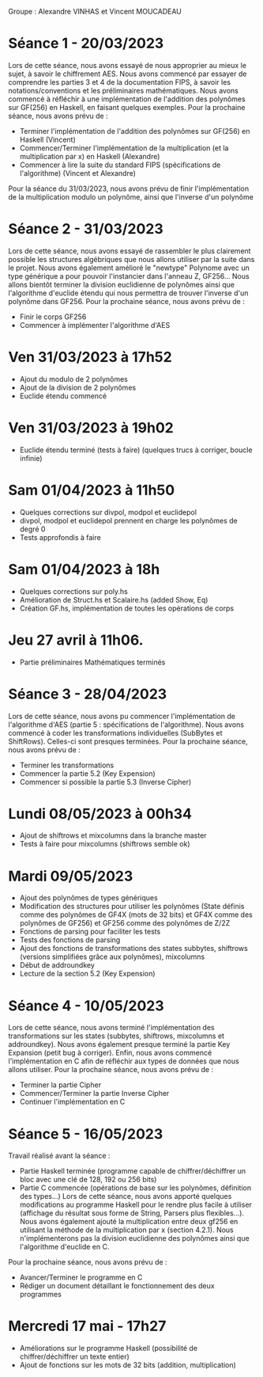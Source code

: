 
Groupe : Alexandre VINHAS et Vincent MOUCADEAU

# Séance 1 - 20/03/2023

Lors de cette séance, nous avons essayé de nous approprier au mieux le sujet, à savoir le chiffrement AES. Nous avons commencé par essayer de comprendre les parties 3 et 4 de la documentation FIPS, à savoir les notations/conventions et les préliminaires mathématiques. Nous avons commencé à réfléchir à une implémentation de l'addition des polynômes sur GF(256) en Haskell, en faisant quelques exemples.
Pour la prochaine séance, nous avons prévu de :
- Terminer l'implémentation de l'addition des polynômes sur GF(256) en Haskell (Vincent)
- Commencer/Terminer l'implémentation de la multiplication (et la multiplication par x) en Haskell (Alexandre)
- Commencer à lire la suite du standard FIPS (spécifications de l'algorithme) (Vincent et Alexandre)

Pour la séance du 31/03/2023, nous avons prévu de finir l'implémentation de la multiplication modulo un polynôme, ainsi que l'inverse d'un polynôme

# Séance 2 - 31/03/2023

Lors de cette séance, nous avons essayé de rassembler le plus clairement possible les structures algébriques que nous allons utiliser par la suite dans le projet. Nous avons également amélioré le "newtype" Polynome avec un type générique a pour pouvoir l'instancier dans l'anneau Z, GF256...
Nous allons bientôt terminer la division euclidienne de polynômes ainsi que l'algorithme d'euclide étendu qui nous permettra de trouver l'inverse d'un polynôme dans GF256.
Pour la prochaine séance, nous avons prévu de :
- Finir le corps GF256
- Commencer à implémenter l'algorithme d'AES

# Ven 31/03/2023 à 17h52 
- Ajout du modulo de 2 polynômes
- Ajout de la division de 2 polynômes
- Euclide étendu commencé

# Ven 31/03/2023 à 19h02
- Euclide étendu terminé (tests à faire) (quelques trucs à corriger, boucle infinie)

# Sam 01/04/2023 à 11h50
- Quelques corrections sur divpol, modpol et euclidepol
- divpol, modpol et euclidepol prennent en charge les polynômes de degré 0
- Tests approfondis à faire

# Sam 01/04/2023 à 18h
- Quelques corrections sur poly.hs
- Amélioration de Struct.hs et Scalaire.hs (added Show, Eq)
- Création GF.hs, implémentation de toutes les opérations de corps

# Jeu 27 avril à 11h06.
- Partie préliminaires Mathématiques terminés

# Séance 3 - 28/04/2023
Lors de cette séance, nous avons pu commencer l'implémentation de l'algorithme d'AES (partie 5 : spécifications de l'algorithme). Nous avons commencé à coder les transformations individuelles (SubBytes et ShiftRows). Celles-ci sont presques terminées.
Pour la prochaine séance, nous avons prévu de :
- Terminer les transformations
- Commencer la partie 5.2 (Key Expension)
- Commencer si possible la partie 5.3 (Inverse Cipher)


# Lundi 08/05/2023 à 00h34
- Ajout de shiftrows et mixcolumns dans la branche master
- Tests à faire pour mixcolumns (shiftrows semble ok)

# Mardi 09/05/2023
- Ajout des polynômes de types génériques
- Modification des structures pour utiliser les polynômes (State définis comme des polynômes de GF4X (mots de 32 bits) et GF4X comme des polynômes de GF256) et GF256 comme des polynômes de Z/2Z
- Fonctions de parsing pour faciliter les tests
- Tests des fonctions de parsing
- Ajout des fonctions de transformations des states subbytes, shiftrows (versions simplifiées grâce aux polynômes), mixcolumns
- Début de addroundkey
- Lecture de la section 5.2 (Key Expension)

# Séance 4 - 10/05/2023
Lors de cette séance, nous avons terminé l'implémentation des transformations sur les states (subbytes, shiftrows, mixcolumns et addroundkey). Nous avons également presque terminé la partie Key Expansion (petit bug à corriger). Enfin, nous avons commencé l'implémentation en C afin de réfléchir aux types de données que nous allons utiliser.
Pour la prochaine séance, nous avons prévu de :
- Terminer la partie Cipher
- Commencer/Terminer la partie Inverse Cipher
- Continuer l'implémentation en C

# Séance 5 - 16/05/2023
Travail réalisé avant la séance :
- Partie Haskell terminée (programme capable de chiffrer/déchiffrer un bloc avec une clé de 128, 192 ou 256 bits)
- Partie C commencée (opérations de base sur les polynômes, définition des types...)
Lors de cette séance, nous avons apporté quelques modifications au programme Haskell pour le rendre plus facile à utiliser (affichage du résultat sous forme de String, Parsers plus flexibles...). Nous avons également ajouté la multiplication entre deux gf256 en utilisant la méthode de la multiplication par x (section 4.2.1). Nous n'implémenterons pas la division euclidienne des polynômes ainsi que l'algorithme d'euclide en C.

Pour la prochaine séance, nous avons prévu de : 
- Avancer/Terminer le programme en C
- Rédiger un document détaillant le fonctionnement des deux programmes

# Mercredi 17 mai - 17h27
- Améliorations sur le programme Haskell (possibilité de chiffrer/déchiffrer un texte entier)
- Ajout de fonctions sur les mots de 32 bits (addition, multiplication)